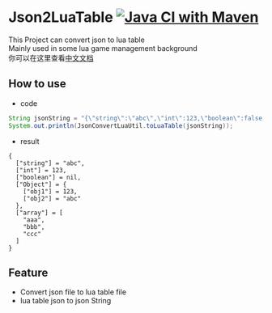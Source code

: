 # Json2LuaTable [![Java CI with Maven](https://github.com/MrMao14/Json2LuaTable/actions/workflows/maven.yml/badge.svg)](https://github.com/MrMao14/Json2LuaTable/actions/workflows/maven.yml)
This Project can convert json to lua table
<br>
Mainly used in some lua game management background
<br>
你可以在这里查看[中文文档](https://github.com/MrMao14/Json2LuaTable/blob/main/README_ZH.md)
## How to use
- code
```java
String jsonString = "{\"string\":\"abc\",\"int\":123,\"boolean\":false,\"Object\":{\"obj1\":123,\"obj2\":\"abc\"},\"array\":[\"aaa\",\"bbb\",\"ccc\"]}";
System.out.println(JsonConvertLuaUtil.toLuaTable(jsonString));
```
- result
```
{
  ["string"] = "abc",
  ["int"] = 123,
  ["boolean"] = nil,
  ["Object"] = {
    ["obj1"] = 123,
    ["obj2"] = "abc"
  },
  ["array"] = [
    "aaa",
    "bbb",
    "ccc"
  ]
}
```
## Feature
- Convert json file to lua table file
- lua table json to json String
